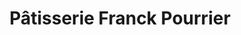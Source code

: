 ---
title: "Pâtisserie Franck Pourrier"
url: /dijon/patisserie-franck-pourrier/
shop: Konditorei
---